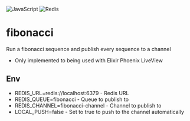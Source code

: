 ![JavaScript](https://img.shields.io/badge/javascript-%23323330.svg?style=for-the-badge&logo=javascript&logoColor=%23F7DF1E)
![Redis](https://img.shields.io/badge/redis-%23DD0031.svg?style=for-the-badge&logo=redis&logoColor=white)

# fibonacci

Run a fibonacci sequence and publish every sequence to a channel

* Only implemented to being used with Elixir Phoenix LiveView

## Env

* REDIS_URL=redis://localhost:6379 - Redis URL
* REDIS_QUEUE=fibonacci - Queue to publish to
* REDIS_CHANNEL=fibonacci-channel - Channel to publish to
* LOCAL_PUSH=false - Set to true to push to the channel automatically